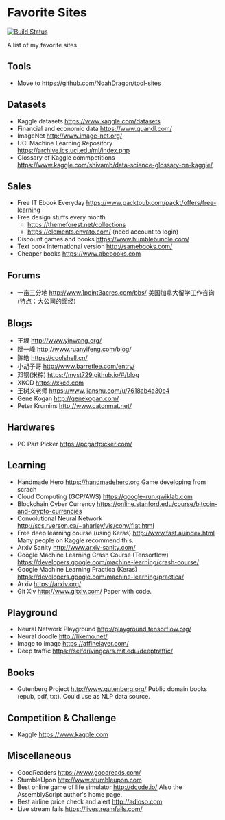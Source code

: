 # Favorite Sites
[![Build Status](https://api.travis-ci.org/NoahDragon/favorite-sites.svg?branch=master)](https://travis-ci.org/NoahDragon/favorite-sites)

A list of my favorite sites.

## Tools
- Move to https://github.com/NoahDragon/tool-sites

## Datasets
- Kaggle datasets https://www.kaggle.com/datasets
- Financial and economic data https://www.quandl.com/
- ImageNet http://www.image-net.org/
- UCI Machine Learning Repository https://archive.ics.uci.edu/ml/index.php
- Glossary of Kaggle commpetitions https://www.kaggle.com/shivamb/data-science-glossary-on-kaggle/ 

## Sales
- Free IT Ebook Everyday https://www.packtpub.com/packt/offers/free-learning
- Free design stuffs every month 
  * https://themeforest.net/collections
  * https://elements.envato.com/ (need account to login)
- Discount games and books https://www.humblebundle.com/
- Text book international version http://samebooks.com/ 
- Cheaper books https://www.abebooks.com

## Forums
- 一亩三分地 http://www.1point3acres.com/bbs/ 美国加拿大留学工作咨询 (特点：大公司的面经)

## Blogs
- 王垠 http://www.yinwang.org/
- 阮一峰 http://www.ruanyifeng.com/blog/
- 陈皓 https://coolshell.cn/
- 小胡子哥 http://www.barretlee.com/entry/
- 邓钢(米粽) https://myst729.github.io/#/blog
- XKCD https://xkcd.com
- 王树义老师 https://www.jianshu.com/u/7618ab4a30e4
- Gene Kogan http://genekogan.com/
- Peter Krumins http://www.catonmat.net/

## Hardwares
- PC Part Picker https://pcpartpicker.com/

## Learning
- Handmade Hero https://handmadehero.org Game developing from scrach
- Cloud Computing (GCP/AWS) https://google-run.qwiklab.com
- Blockchain Cyber Currency https://online.stanford.edu/course/bitcoin-and-crypto-currencies
- Convolutional Neural Network http://scs.ryerson.ca/~aharley/vis/conv/flat.html
- Free deep learning course (using Keras) http://www.fast.ai/index.html Many people on Kaggle recommend this.
- Arxiv Sanity http://www.arxiv-sanity.com/
- Google Machine Learning Crash Course (Tensorflow) https://developers.google.com/machine-learning/crash-course/
- Google Machine Learning Practica (Keras) https://developers.google.com/machine-learning/practica/
- Arxiv https://arxiv.org/
- Git Xiv http://www.gitxiv.com/ Paper with code.

## Playground
- Neural Network Playground http://playground.tensorflow.org/
- Neural doodle http://likemo.net/
- Image to image https://affinelayer.com/
- Deep traffic https://selfdrivingcars.mit.edu/deeptraffic/

## Books
- Gutenberg Project http://www.gutenberg.org/ Public domain books (epub, pdf, txt). Could use as NLP data source.

## Competition & Challenge
- Kaggle https://www.kaggle.com

## Miscellaneous
- GoodReaders https://www.goodreads.com/
- StumbleUpon http://www.stumbleupon.com
- Best online game of life simulator http://dcode.io/ Also the AssemblyScript author's home page.
- Best airline price check and alert http://adioso.com
- Live stream fails https://livestreamfails.com/


